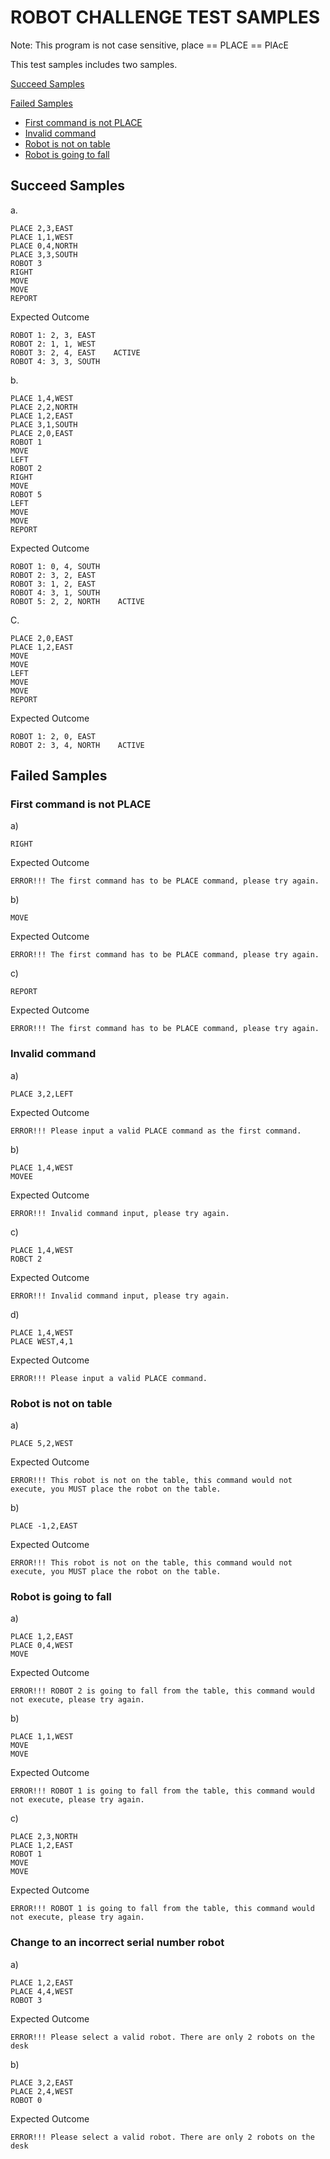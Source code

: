 # ROBOT CHALLENGE TEST SAMPLES
Note: This program is not case sensitive, place == PLACE == PlAcE

This test samples includes two samples.

[Succeed Samples](#succeed-samples)

[Failed Samples](#failed-samples)

- [First command is not PLACE](#first-command-is-not-place)
- [Invalid command](#invalid-command)
- [Robot is not on table](#robot-is-not-on-table)
- [Robot is going to fall](#robot-is-going-to-fall)

## Succeed Samples
a.
```
PLACE 2,3,EAST
PLACE 1,1,WEST
PLACE 0,4,NORTH
PLACE 3,3,SOUTH
ROBOT 3
RIGHT
MOVE
MOVE
REPORT
```
Expected Outcome
```
ROBOT 1: 2, 3, EAST
ROBOT 2: 1, 1, WEST
ROBOT 3: 2, 4, EAST    ACTIVE
ROBOT 4: 3, 3, SOUTH
```
b.
```
PLACE 1,4,WEST
PLACE 2,2,NORTH
PLACE 1,2,EAST
PLACE 3,1,SOUTH
PLACE 2,0,EAST
ROBOT 1
MOVE
LEFT
ROBOT 2
RIGHT
MOVE
ROBOT 5
LEFT
MOVE
MOVE
REPORT
```
Expected Outcome
```
ROBOT 1: 0, 4, SOUTH
ROBOT 2: 3, 2, EAST
ROBOT 3: 1, 2, EAST
ROBOT 4: 3, 1, SOUTH
ROBOT 5: 2, 2, NORTH    ACTIVE
```
C.
```
PLACE 2,0,EAST
PLACE 1,2,EAST
MOVE
MOVE
LEFT
MOVE
MOVE
REPORT
```
Expected Outcome
```
ROBOT 1: 2, 0, EAST
ROBOT 2: 3, 4, NORTH    ACTIVE
```
## Failed Samples
### First command is not PLACE
a)
```
RIGHT
```
Expected Outcome
```
ERROR!!! The first command has to be PLACE command, please try again.
```
b)
```
MOVE
```
Expected Outcome
```
ERROR!!! The first command has to be PLACE command, please try again.
```
c)
```
REPORT
```
Expected Outcome
```
ERROR!!! The first command has to be PLACE command, please try again.
```
### Invalid command
a)
```
PLACE 3,2,LEFT
```
Expected Outcome
```
ERROR!!! Please input a valid PLACE command as the first command.
```
b)
```
PLACE 1,4,WEST
MOVEE
```
Expected Outcome
```
ERROR!!! Invalid command input, please try again.
```
c)
```
PLACE 1,4,WEST
ROBCT 2
```
Expected Outcome
```
ERROR!!! Invalid command input, please try again.
```
d)
```
PLACE 1,4,WEST
PLACE WEST,4,1
```
Expected Outcome
```
ERROR!!! Please input a valid PLACE command.
```
### Robot is not on table
a)
```
PLACE 5,2,WEST
```
Expected Outcome
```
ERROR!!! This robot is not on the table, this command would not execute, you MUST place the robot on the table.
```
b)
```
PLACE -1,2,EAST
```
Expected Outcome
```
ERROR!!! This robot is not on the table, this command would not execute, you MUST place the robot on the table.
```
### Robot is going to fall
a)
```
PLACE 1,2,EAST
PLACE 0,4,WEST
MOVE
```
Expected Outcome
```
ERROR!!! ROBOT 2 is going to fall from the table, this command would not execute, please try again.
```
b)
```
PLACE 1,1,WEST
MOVE
MOVE
```
Expected Outcome
```
ERROR!!! ROBOT 1 is going to fall from the table, this command would not execute, please try again.
```
c)
```
PLACE 2,3,NORTH
PLACE 1,2,EAST
ROBOT 1
MOVE
MOVE
```
Expected Outcome
```
ERROR!!! ROBOT 1 is going to fall from the table, this command would not execute, please try again.
```
### Change to an incorrect serial number robot
a)
```
PLACE 1,2,EAST
PLACE 4,4,WEST
ROBOT 3
```
Expected Outcome
```
ERROR!!! Please select a valid robot. There are only 2 robots on the desk
```
b)
```
PLACE 3,2,EAST
PLACE 2,4,WEST
ROBOT 0
```
Expected Outcome
```
ERROR!!! Please select a valid robot. There are only 2 robots on the desk
```
